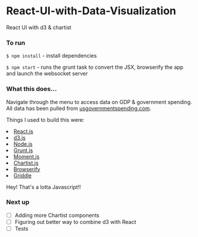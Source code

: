 # React-UI-with-Data-Visualization
React UI with d3 &amp; chartist 

### To run
`$ npm install` - install dependencies

`$ npm start` - runs the grunt task to convert the JSX, browserify the app and launch the websocket server


### What this does...
Navigate through the menu to access data on GDP & government spending. All data has been pulled from <a href="www.usgovernmentspending.com/">usgovernmentspending.com</a>.

Things I used to build this were:
<li><a href="https://facebook.github.io/react/docs/why-react.html">React.js</a></li>
<li><a href="http://d3js.org/">d3.js</a></li>
<li><a href="https://nodejs.org/">Node.js</a></li>
<li><a href="http://gruntjs.com/">Grunt.js</a></li>
<li><a href="http://momentjs.com/">Moment.js</a></li>
<li><a href="http://momentjs.com/">Chartist.js</a></li>
<li><a href="http://browserify.org/">Browserify</a></li>
<li><a href="http://griddlegriddle.github.io/Griddle/">Griddle</a></li>

Hey! That's a lotta Javascript!!

### Next up
* [ ] Adding more Chartist components
* [ ] Figuring out better way to combine d3 with React
* [ ] Tests
